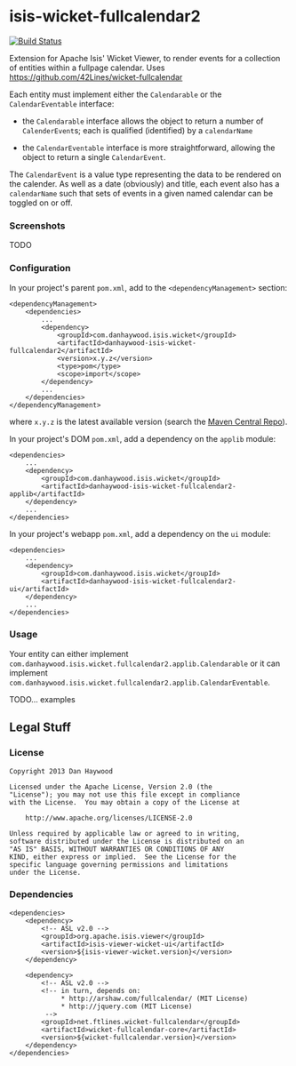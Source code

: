 isis-wicket-fullcalendar2
=========================

[![Build Status](https://travis-ci.org/danhaywood/isis-wicket-fullcalendar2.png?branch=master)](https://travis-ci.org/danhaywood/isis-wicket-fullcalendar2)

Extension for Apache Isis' Wicket Viewer, to render events for a collection of entities within a fullpage calendar.  Uses https://github.com/42Lines/wicket-fullcalendar 

Each entity must implement either the `Calendarable` or the `CalendarEventable` interface:

* the `Calendarable` interface allows the object to return a number of `CalenderEvent`s; each is qualified (identified) by a `calendarName`

* the `CalendarEventable` interface is more straightforward, allowing the object to return a single `CalendarEvent`. 

The `CalendarEvent` is a value type representing the data to be rendered on the calender.   As well as a date (obviously) and title, each event also has a `calendarName` such that sets of events in a given named calendar can be toggled on or off.


### Screenshots

TODO


### Configuration

In your project's parent `pom.xml`, add to the `<dependencyManagement>` section:

    <dependencyManagement>
        <dependencies>
            ...
            <dependency>
                <groupId>com.danhaywood.isis.wicket</groupId>
                <artifactId>danhaywood-isis-wicket-fullcalendar2</artifactId>
                <version>x.y.z</version>
                <type>pom</type>
                <scope>import</scope>
            </dependency>
            ...
        </dependencies>
    </dependencyManagement>

where `x.y.z` is the latest available version (search the [Maven Central Repo](http://search.maven.org/#search|ga|1|isis-wicket-fullcalendar2)).

In your project's DOM `pom.xml`, add a dependency on the `applib` module:

    <dependencies>
        ...
        <dependency>
            <groupId>com.danhaywood.isis.wicket</groupId>
            <artifactId>danhaywood-isis-wicket-fullcalendar2-applib</artifactId>
        </dependency>
        ...
    </dependencies> 

In your project's webapp `pom.xml`, add a dependency on the `ui` module:

    <dependencies>
        ...
        <dependency>
            <groupId>com.danhaywood.isis.wicket</groupId>
            <artifactId>danhaywood-isis-wicket-fullcalendar2-ui</artifactId>
        </dependency>
        ...
    </dependencies> 


### Usage

Your entity can either implement  `com.danhaywood.isis.wicket.fullcalendar2.applib.Calendarable` or it can implement `com.danhaywood.isis.wicket.fullcalendar2.applib.CalendarEventable`.  

TODO... examples



## Legal Stuff

### License

    Copyright 2013 Dan Haywood

    Licensed under the Apache License, Version 2.0 (the
    "License"); you may not use this file except in compliance
    with the License.  You may obtain a copy of the License at

        http://www.apache.org/licenses/LICENSE-2.0

    Unless required by applicable law or agreed to in writing,
    software distributed under the License is distributed on an
    "AS IS" BASIS, WITHOUT WARRANTIES OR CONDITIONS OF ANY
    KIND, either express or implied.  See the License for the
    specific language governing permissions and limitations
    under the License.

### Dependencies

    <dependencies>
        <dependency>
            <!-- ASL v2.0 -->
            <groupId>org.apache.isis.viewer</groupId>
            <artifactId>isis-viewer-wicket-ui</artifactId>
            <version>${isis-viewer-wicket.version}</version>
        </dependency>

        <dependency>
            <!-- ASL v2.0 -->
            <!-- in turn, depends on: 
                 * http://arshaw.com/fullcalendar/ (MIT License)
                 * http://jquery.com (MIT License)  
             -->
            <groupId>net.ftlines.wicket-fullcalendar</groupId>
            <artifactId>wicket-fullcalendar-core</artifactId>
            <version>${wicket-fullcalendar.version}</version>
        </dependency>
    </dependencies>